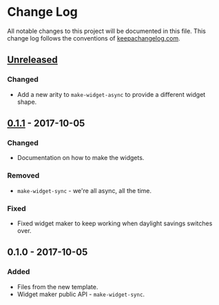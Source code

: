 # Change Log
All notable changes to this project will be documented in this file. This change log follows the conventions of [keepachangelog.com](http://keepachangelog.com/).

## [Unreleased]
### Changed
- Add a new arity to `make-widget-async` to provide a different widget shape.

## [0.1.1] - 2017-10-05
### Changed
- Documentation on how to make the widgets.

### Removed
- `make-widget-sync` - we're all async, all the time.

### Fixed
- Fixed widget maker to keep working when daylight savings switches over.

## 0.1.0 - 2017-10-05
### Added
- Files from the new template.
- Widget maker public API - `make-widget-sync`.

[Unreleased]: https://github.com/your-name/clojure-snippets/compare/0.1.1...HEAD
[0.1.1]: https://github.com/your-name/clojure-snippets/compare/0.1.0...0.1.1
